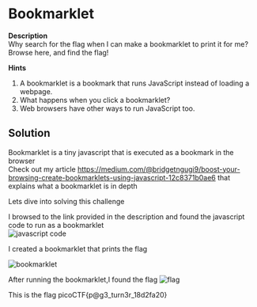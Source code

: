 # Bookmarklet

**Description**\
Why search for the flag when I can make a bookmarklet to print it for me?\
Browse here, and find the flag!

**Hints**
1. A bookmarklet is a bookmark that runs JavaScript instead of loading a webpage.
2. What happens when you click a bookmarklet?
3. Web browsers have other ways to run JavaScript too.

## Solution
Bookmarklet is a tiny javascript that is executed as a bookmark in the browser\
Check out my article <https://medium.com/@bridgetngugi9/boost-your-browsing-create-bookmarklets-using-javascript-12c8371b0ae6> that explains what a bookmarklet is in depth

Lets dive into solving this challenge

I browsed to the link provided in the description and found the javascript code to run as a bookmarklet\
![javascript code](https://github.com/Bbrnn/picoCTF2024-writeups/assets/113863725/c1ca3dba-d2cc-497b-861a-755a31fb0a9f)

I created a bookmarklet that prints the flag

![bookmarklet](https://github.com/Bbrnn/picoCTF2024-writeups/assets/113863725/167e5f3d-bc8b-4e69-9834-038aab34565e)

After running the bookmarklet,I found the flag
![flag](https://github.com/Bbrnn/picoCTF2024-writeups/assets/113863725/799f2332-5ee8-4d0c-8b51-862d269b0660)

This is the flag
picoCTF{p@g3_turn3r_18d2fa20}


